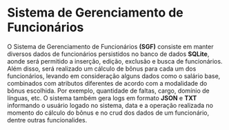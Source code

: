 # Sistema de Gerenciamento de Funcionários

O Sistema de Gerenciamento de Funcionários **(SGF)** consiste em manter diversos dados de funcionários persistidos no banco de dados **SQLite**, aonde será permitido a inserção, edição, exclusão e busca de funcionários. Além disso, será realizado um cálculo de bônus para cada um dos funcionários, levando em consideração alguns dados como o salário base, combinados com atributos diferentes de acordo com a modalidade do bônus escolhida. Por exemplo, quantidade de faltas, cargo, domínio de línguas, etc. O sistema também gera logs em formato **JSON** e **TXT** informando o usuário logado no sistema, data e a operação realizada no momento do cálculo do bônus e no crud dos dados de um funcionário, dentre outras funcionalides.

